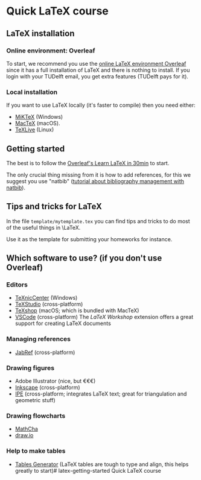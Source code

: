 

# Quick LaTeX course

## LaTeX installation


### Online environment: Overleaf

To start, we recommend you use the [online LaTeX environment Overleaf](https://www.overleaf.com) since it has a full installation of LaTeX and there is nothing to install.
If you login with your TUDelft email, you get extra features (TUDelft pays for it).

### Local installation

If you want to use LaTeX locally (it's faster to compile) then you need either:

  - [MiKTeX](http://miktex.org/about) (Windows) 
  - [MacTeX](https://tug.org/mactex) (macOS). 
  - [TeXLive](https://www.tug.org/texlive) (Linux)


## Getting started

The best is to follow the [Overleaf's Learn LaTeX in 30min](https://www.overleaf.com/learn/latex/Learn_LaTeX_in_30_minutes) to start.

The only crucial thing missing from it is how to add references, for this we suggest you use "natbib" ([tutorial about bibliography management with natbib](https://www.overleaf.com/learn/latex/Bibliography_management_with_natbib)).


## Tips and tricks for LaTeX

In the file `template/mytemplate.tex` you can find tips and tricks to do most of the useful things in \LaTeX.

Use it as the template for submitting your homeworks for instance.


## Which software to use? (if you don't use Overleaf)

### Editors

  - [TeXnicCenter](http://www.texniccenter.org) (Windows)
  - [TeXStudio](https://www.texstudio.org/) (cross-platform)
  - [TeXshop](http://pages.uoregon.edu/koch/texshop/) (macOS; which is bundled with MacTeX)
  - [VSCode](https://code.visualstudio.com) (cross-platform) The _LaTeX Workshop_ extension offers a great support for creating LaTeX documents

### Managing references

  - [JabRef](http://jabref.sourceforge.net) (cross-platform)

### Drawing figures

  - Adobe Illustrator (nice, but €€€)
  - [Inkscape](https://inkscape.org/en/) (cross-platform)
  - [IPE](http://ipe.otfried.org/) (cross-platform; integrates LaTeX text; great for triangulation and geometric stuff)

### Drawing flowcharts

  - [MathCha](https://www.mathcha.io/)  
  - [draw.io](https://www.draw.io/)  

### Help to make tables

  - [Tables Generator](https://www.tablesgenerator.com/) (LaTeX tables are tough to type and align, this helps greatly to start)# latex-getting-started
Quick LaTeX course
